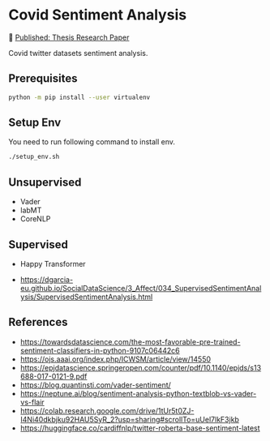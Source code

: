 
# Covid Sentiment Analysis

📰 [Published: Thesis Research Paper](https://www.proquest.com/openview/51ccce24b1d76da84ad2004a4faf6bf3/1?pq-origsite=gscholar&cbl=18750&diss=y)

Covid twitter datasets sentiment analysis.

## Prerequisites

```bash
python -m pip install --user virtualenv
```

## Setup Env

You need to run following command to install env.

```bash
./setup_env.sh
```

## Unsupervised
- Vader
- labMT
- CoreNLP

## Supervised
- Happy Transformer

- <https://dgarcia-eu.github.io/SocialDataScience/3_Affect/034_SupervisedSentimentAnalysis/SupervisedSentimentAnalysis.html>

## References
- <https://towardsdatascience.com/the-most-favorable-pre-trained-sentiment-classifiers-in-python-9107c06442c6>
- <https://ojs.aaai.org/index.php/ICWSM/article/view/14550>
- <https://epjdatascience.springeropen.com/counter/pdf/10.1140/epjds/s13688-017-0121-9.pdf>
- <https://blog.quantinsti.com/vader-sentiment/>
- <https://neptune.ai/blog/sentiment-analysis-python-textblob-vs-vader-vs-flair>
- <https://colab.research.google.com/drive/1tUr5t0ZJ-I4Ni40dkbjku92HAU5SyR_2?usp=sharing#scrollTo=uUel7lkF3jkb>
- <https://huggingface.co/cardiffnlp/twitter-roberta-base-sentiment-latest>
